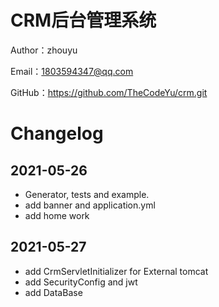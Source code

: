 # CRM后台管理系统

Author：zhouyu

Email：1803594347@qq.com

GitHub：https://github.com/TheCodeYu/crm.git

# Changelog

## 2021-05-26

- Generator, tests and example.
- add banner and application.yml
- add home work

## 2021-05-27

- add CrmServletInitializer for External tomcat
- add SecurityConfig and jwt
- add DataBase
